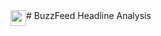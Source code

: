 <img style="float: left; width: 25px; height: 25px;" src="https://static.wikia.nocookie.net/logopedia/images/a/ab/BuzzFeed_2.svg/revision/latest?cb=20160404171003"> 
# BuzzFeed Headline Analysis
